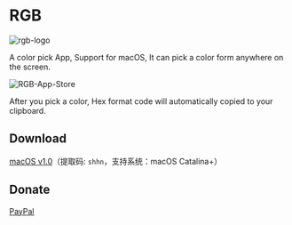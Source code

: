 # RGB
![rgb-logo](https://user-images.githubusercontent.com/1193966/72965935-8cb3d180-3df8-11ea-8551-bf9be0e36a3a.png)

A color pick App, Support for macOS, It can pick a color form anywhere on the screen.

![RGB-App-Store](https://user-images.githubusercontent.com/1193966/72804897-90c2e080-3c8c-11ea-88e7-b124a1be9fe7.png)

After you pick a color, Hex format code will automatically copied to your clipboard.


## Download
[macOS v1.0](https://pan.baidu.com/s/1g4fX-qiUi27xaMZa5093Rw])（提取码: `shhn`，支持系统：macOS Catalina+）

## Donate
[PayPal](https://www.paypal.me/thunkli)

